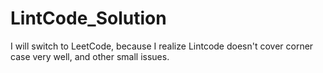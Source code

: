 # LintCode_Solution

I will switch to LeetCode, because I realize Lintcode doesn't cover corner case very well, and other small issues.
